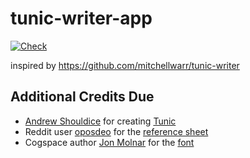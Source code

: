 # tunic-writer-app

[![Check](https://github.com/naxmefy/tunic-writer-app/actions/workflows/check.yml/badge.svg)](https://github.com/naxmefy/tunic-writer-app/actions/workflows/check.yml)

inspired by https://github.com/mitchellwarr/tunic-writer

## Additional Credits Due

- [Andrew Shouldice](https://twitter.com/dicey) for creating [Tunic](https://tunicgame.com/)
- Reddit user [oposdeo](https://www.reddit.com/user/oposdeo/) for the [reference sheet](https://www.reddit.com/r/TunicGame/comments/tgc056/tunic_language_reference_sheet_big_spoiler/)
- Cogspace author [Jon Molnar](https://www.cogspace.com/about-me/) for the [font](https://www.cogspace.com/2022/03/23/tunics-writing-system-new-font-spoilers/) 
